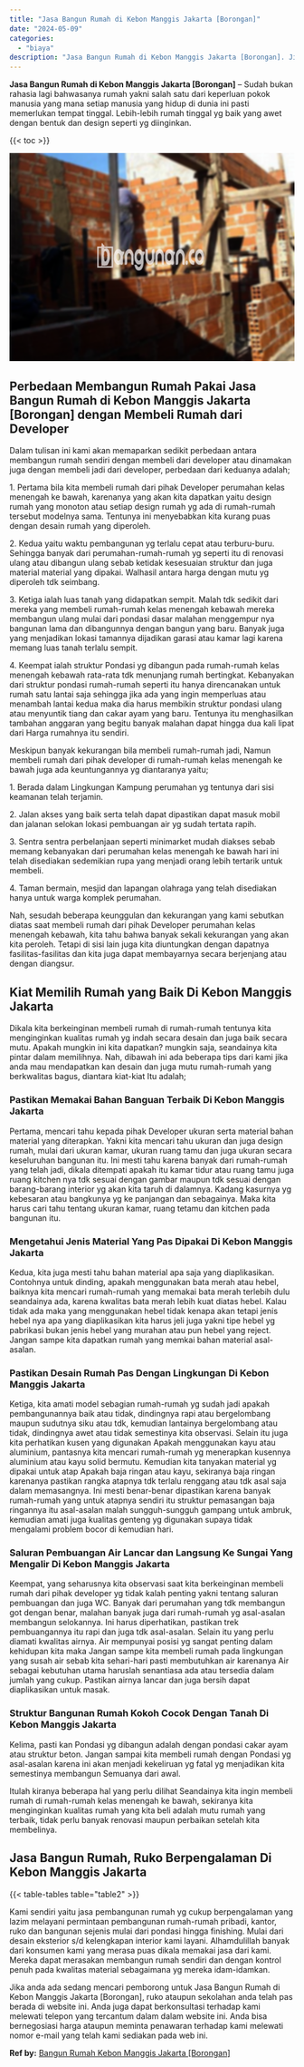 ```yaml
---
title: "Jasa Bangun Rumah di Kebon Manggis Jakarta [Borongan]"
date: "2024-05-09"
categories: 
  - "biaya"
description: "Jasa Bangun Rumah di Kebon Manggis Jakarta [Borongan]. Jika anda ada sedang mencari pemborong untuk Jasa Bangun Rumah di Kebon Manggis Jakarta [Borongan],..."
---
```


**Jasa Bangun Rumah di Kebon Manggis Jakarta \[Borongan\]** – Sudah bukan rahasia lagi bahwasanya rumah yakni salah satu dari keperluan pokok manusia yang mana setiap manusia yang hidup di dunia ini pasti memerlukan tempat tinggal. Lebih-lebih rumah tinggal yg baik yang awet dengan bentuk dan design seperti yg diinginkan.

{{< toc >}}

![Jasa Bangun Rumah di Kebon Manggis Jakarta [Borongan]](/images/borong-bangunan-24.png)

## Perbedaan Membangun Rumah Pakai Jasa Bangun Rumah di Kebon Manggis Jakarta \[Borongan\] dengan Membeli Rumah dari Developer

Dalam tulisan ini kami akan memaparkan sedikit perbedaan antara membangun rumah sendiri dengan membeli dari developer atau dinamakan juga dengan membeli jadi dari developer, perbedaan dari keduanya adalah;

1\. Pertama bila kita membeli rumah dari pihak Developer perumahan kelas menengah ke bawah, karenanya yang akan kita dapatkan yaitu design rumah yang monoton atau setiap design rumah yg ada di rumah-rumah tersebut modelnya sama. Tentunya ini menyebabkan kita kurang puas dengan desain rumah yang diperoleh.

2\. Kedua yaitu waktu pembangunan yg terlalu cepat atau terburu-buru. Sehingga banyak dari perumahan-rumah-rumah yg seperti itu di renovasi ulang atau dibangun ulang sebab ketidak kesesuaian struktur dan juga material material yang dipakai. Walhasil antara harga dengan mutu yg diperoleh tdk seimbang.

3\. Ketiga ialah luas tanah yang didapatkan sempit. Malah tdk sedikit dari mereka yang membeli rumah-rumah kelas menengah kebawah mereka membangun ulang mulai dari pondasi dasar malahan menggempur nya bangunan lama dan dibangunnya dengan bangun yang baru. Banyak juga yang menjadikan lokasi tamannya dijadikan garasi atau kamar lagi karena memang luas tanah terlalu sempit.

4\. Keempat ialah struktur Pondasi yg dibangun pada rumah-rumah kelas menengah kebawah rata-rata tdk menunjang rumah bertingkat. Kebanyakan dari struktur pondasi rumah-rumah seperti itu hanya direncanakan untuk rumah satu lantai saja sehingga jika ada yang ingin memperluas atau menambah lantai kedua maka dia harus membikin struktur pondasi ulang atau menyuntik tiang dan cakar ayam yang baru. Tentunya itu menghasilkan tambahan anggaran yang begitu banyak malahan dapat hingga dua kali lipat dari Harga rumahnya itu sendiri.

Meskipun banyak kekurangan bila membeli rumah-rumah jadi, Namun membeli rumah dari pihak developer di rumah-rumah kelas menengah ke bawah juga ada keuntungannya yg diantaranya yaitu;

1\. Berada dalam Lingkungan Kampung perumahan yg tentunya dari sisi keamanan telah terjamin.

2\. Jalan akses yang baik serta telah dapat dipastikan dapat masuk mobil dan jalanan selokan lokasi pembuangan air yg sudah tertata rapih.

3\. Sentra sentra perbelanjaan seperti minimarket mudah diakses sebab memang kebanyakan dari perumahan kelas menengah ke bawah hari ini telah disediakan sedemikian rupa yang menjadi orang lebih tertarik untuk membeli.

4\. Taman bermain, mesjid dan lapangan olahraga yang telah disediakan hanya untuk warga komplek perumahan.

Nah, sesudah beberapa keunggulan dan kekurangan yang kami sebutkan diatas saat membeli rumah dari pihak Developer perumahan kelas menengah kebawah, kita tahu bahwa banyak sekali kekurangan yang akan kita peroleh. Tetapi di sisi lain juga kita diuntungkan dengan dapatnya fasilitas-fasilitas dan kita juga dapat membayarnya secara berjenjang atau dengan diangsur.

## Kiat Memilih Rumah yang Baik Di Kebon Manggis Jakarta

Dikala kita berkeinginan membeli rumah di rumah-rumah tentunya kita menginginkan kualitas rumah yg indah secara desain dan juga baik secara mutu. Apakah mungkin ini kita dapatkan? mungkin saja, seandainya kita pintar dalam memilihnya. Nah, dibawah ini ada beberapa tips dari kami jika anda mau mendapatkan kan desain dan juga mutu rumah-rumah yang berkwalitas bagus, diantara kiat-kiat Itu adalah;

### Pastikan Memakai Bahan Banguan Terbaik Di Kebon Manggis Jakarta

Pertama, mencari tahu kepada pihak Developer ukuran serta material bahan material yang diterapkan. Yakni kita mencari tahu ukuran dan juga design rumah, mulai dari ukuran kamar, ukuran ruang tamu dan juga ukuran secara keseluruhan bangunan itu. Ini mesti tahu karena banyak dari rumah-rumah yang telah jadi, dikala ditempati apakah itu kamar tidur atau ruang tamu juga ruang kitchen nya tdk sesuai dengan gambar maupun tdk sesuai dengan barang-barang interior yg akan kita taruh di dalamnya. Kadang kasurnya yg kebesaran atau bangkunya yg ke panjangan dan sebagainya. Maka kita harus cari tahu tentang ukuran kamar, ruang tetamu dan kitchen pada bangunan itu.

### Mengetahui Jenis Material Yang Pas Dipakai Di Kebon Manggis Jakarta

Kedua, kita juga mesti tahu bahan material apa saja yang diaplikasikan. Contohnya untuk dinding, apakah menggunakan bata merah atau hebel, baiknya kita mencari rumah-rumah yang memakai bata merah terlebih dulu seandainya ada, karena kwalitas bata merah lebih kuat diatas hebel. Kalau tidak ada maka yang menggunakan hebel tidak kenapa akan tetapi jenis hebel nya apa yang diaplikasikan kita harus jeli juga yakni tipe hebel yg pabrikasi bukan jenis hebel yang murahan atau pun hebel yang reject. Jangan sampe kita dapatkan rumah yang memkai bahan material asal-asalan.

### Pastikan Desain Rumah Pas Dengan Lingkungan Di Kebon Manggis Jakarta

Ketiga, kita amati model sebagian rumah-rumah yg sudah jadi apakah pembangunannya baik atau tidak, dindingnya rapi atau bergelombang maupun sudutnya siku atau tdk, kemudian lantainya bergelombang atau tidak, dindingnya awet atau tidak semestinya kita observasi. Selain itu juga kita perhatikan kusen yang digunakan Apakah menggunakan kayu atau aluminium, pantasnya kita mencari rumah-rumah yg menerapkan kusennya aluminium atau kayu solid bermutu. Kemudian kita tanyakan material yg dipakai untuk atap Apakah baja ringan atau kayu, sekiranya baja ringan karenanya pastikan rangka atapnya tdk terlalu renggang atau tdk asal saja dalam memasangnya. Ini mesti benar-benar dipastikan karena banyak rumah-rumah yang untuk atapnya sendiri itu struktur pemasangan baja ringannya itu asal-asalan malah sungguh-sungguh gampang untuk ambruk, kemudian amati juga kualitas genteng yg digunakan supaya tidak mengalami problem bocor di kemudian hari.

### Saluran Pembuangan Air Lancar dan Langsung Ke Sungai Yang Mengalir Di Kebon Manggis Jakarta

Keempat, yang seharusnya kita observasi saat kita berkeinginan membeli rumah dari pihak developer yg tidak kalah penting yakni tentang saluran pembuangan dan juga WC. Banyak dari perumahan yang tdk membangun got dengan benar, malahan banyak juga dari rumah-rumah yg asal-asalan membangun selokannya. Ini harus diperhatikan, pastikan trek pembuangannya itu rapi dan juga tdk asal-asalan. Selain itu yang perlu diamati kwalitas airnya. Air mempunyai posisi yg sangat penting dalam kehidupan kita maka Jangan sampe kita membeli rumah pada lingkungan yang susah air sebab kita sehari-hari pasti membutuhkan air karenanya Air sebagai kebutuhan utama haruslah senantiasa ada atau tersedia dalam jumlah yang cukup. Pastikan airnya lancar dan juga bersih dapat diaplikasikan untuk masak.

### Struktur Bangunan Rumah Kokoh Cocok Dengan Tanah Di Kebon Manggis Jakarta

Kelima, pasti kan Pondasi yg dibangun adalah dengan pondasi cakar ayam atau struktur beton. Jangan sampai kita membeli rumah dengan Pondasi yg asal-asalan karena ini akan menjadi kekeliruan yg fatal yg menjadikan kita semestinya membangun Semuanya dari awal.

Itulah kiranya beberapa hal yang perlu dilihat Seandainya kita ingin membeli rumah di rumah-rumah kelas menengah ke bawah, sekiranya kita menginginkan kualitas rumah yang kita beli adalah mutu rumah yang terbaik, tidak perlu banyak renovasi maupun perbaikan setelah kita membelinya.

## Jasa Bangun Rumah, Ruko Berpengalaman Di Kebon Manggis Jakarta

{{< table-tables table="table2" >}}

Kami sendiri yaitu jasa pembangunan rumah yg cukup berpengalaman yang lazim melayani permintaan pembangunan rumah-rumah pribadi, kantor, ruko dan bangunan sejenis mulai dari pondasi hingga finishing. Mulai dari desain eksterior s/d kelengkapan interior kami layani. Alhamdulillah banyak dari konsumen kami yang merasa puas dikala memakai jasa dari kami. Mereka dapat merasakan membangun rumah sendiri dan dengan kontrol penuh pada kwalitas material sebagaimana yg mereka idam-idamkan.

Jika anda ada sedang mencari pemborong untuk Jasa Bangun Rumah di Kebon Manggis Jakarta \[Borongan\], ruko ataupun sekolahan anda telah pas berada di website ini. Anda juga dapat berkonsultasi terhadap kami melewati telepon yang tercantum dalam dalam website ini. Anda bisa bernegosiasi harga ataupun meminta penawaran terhadap kami melewati nomor e-mail yang telah kami sediakan pada web ini.

**Ref by:** [Bangun Rumah Kebon Manggis Jakarta [Borongan]](https://id.wikipedia.org/wiki/Bangun)
